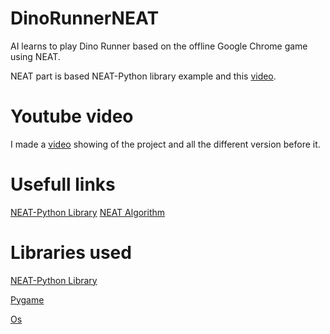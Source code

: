 # DinoRunnerNEAT
AI learns to play Dino Runner based on the offline Google Chrome game using NEAT.

NEAT part is based NEAT-Python library example and this <a href ="https://www.youtube.com/watch?v=MMxFDaIOHsE">video</a>.

# Youtube video
I made a <a href ="https://youtu.be/LSTNQ6lTI78">video</a> showing of the project and all the different version before it.

# Usefull links
<a href ="https://neat-python.readthedocs.io/en/latest/neat_overview.html#neat-overview-label
">NEAT-Python Library</a>
<a href ="http://nn.cs.utexas.edu/downloads/papers/stanley.cec02.pdf
">NEAT Algorithm</a>

# Libraries used
<a href ="https://neat-python.readthedocs.io/en/latest/neat_overview.html#neat-overview-label
">NEAT-Python Library</a>

<a href ="https://www.pygame.org/">Pygame</a>

<a href ="https://docs.python.org/3/library/os.html">Os</a>




